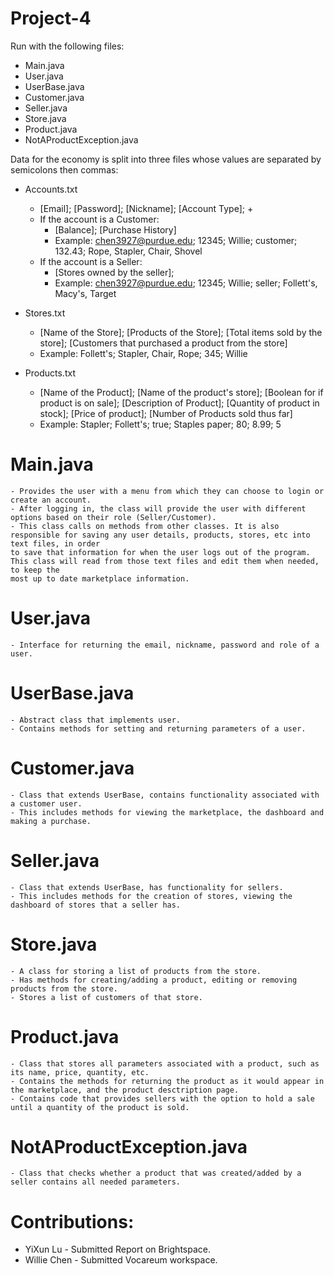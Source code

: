 # Project-4
Run with the following files:
  - Main.java
  - User.java
  - UserBase.java
  - Customer.java
  - Seller.java
  - Store.java
  - Product.java
  - NotAProductException.java
  
Data for the economy is split into three files whose values are separated by semicolons then commas:
  - Accounts.txt
    - [Email]; [Password]; [Nickname]; [Account Type]; +
    - If the account is a Customer:
      - [Balance]; [Purchase History]
      - Example: chen3927@purdue.edu; 12345; Willie; customer; 132.43; Rope, Stapler, Chair, Shovel
    - If the account is a Seller:
      - [Stores owned by the seller];
      - Example: chen3927@purdue.edu; 12345; Willie; seller; Follett's, Macy's, Target
      
  - Stores.txt
    - [Name of the Store]; [Products of the Store]; [Total items sold by the store]; [Customers that purchased a product from the store]
    - Example: Follett's; Stapler, Chair, Rope; 345; Willie
    
  - Products.txt
    - [Name of the Product]; [Name of the product's store]; [Boolean for if product is on sale]; [Description of Product]; [Quantity of product in stock]; [Price of product]; [Number of Products sold thus far]
     - Example: Stapler; Follett's; true; Staples paper; 80; 8.99; 5

  # Main.java
    - Provides the user with a menu from which they can choose to login or create an account.
    - After logging in, the class will provide the user with different options based on their role (Seller/Customer).
    - This class calls on methods from other classes. It is also responsible for saving any user details, products, stores, etc into text files, in order
    to save that information for when the user logs out of the program. This class will read from those text files and edit them when needed, to keep the
    most up to date marketplace information.
  # User.java
    - Interface for returning the email, nickname, password and role of a user.
  # UserBase.java
    - Abstract class that implements user.
    - Contains methods for setting and returning parameters of a user.
  # Customer.java
    - Class that extends UserBase, contains functionality associated with a customer user.
    - This includes methods for viewing the marketplace, the dashboard and making a purchase.
  # Seller.java
    - Class that extends UserBase, has functionality for sellers.
    - This includes methods for the creation of stores, viewing the dashboard of stores that a seller has.
  # Store.java
    - A class for storing a list of products from the store.
    - Has methods for creating/adding a product, editing or removing products from the store.
    - Stores a list of customers of that store.
  # Product.java
    - Class that stores all parameters associated with a product, such as its name, price, quantity, etc.
    - Contains the methods for returning the product as it would appear in the marketplace, and the product desctription page.
    - Contains code that provides sellers with the option to hold a sale until a quantity of the product is sold. 
  # NotAProductException.java
    - Class that checks whether a product that was created/added by a seller contains all needed parameters.

# Contributions:
- YiXun Lu - Submitted Report on Brightspace.
- Willie Chen - Submitted Vocareum workspace.

